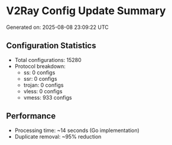 # V2Ray Config Update Summary
Generated on: 2025-08-08 23:09:22 UTC

## Configuration Statistics
- Total configurations: 15280
- Protocol breakdown:
  - ss: 0 configs
  - ssr: 0 configs
  - trojan: 0 configs
  - vless: 0 configs
  - vmess: 933 configs

## Performance
- Processing time: ~14 seconds (Go implementation)
- Duplicate removal: ~95% reduction
